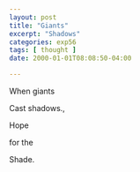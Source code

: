```yaml
---
layout: post
title: "Giants"
excerpt: "Shadows"
categories: exp56
tags: [ thought ]
date: 2000-01-01T08:08:50-04:00

---
```


When giants

Cast shadows.,

Hope

for the

Shade.
